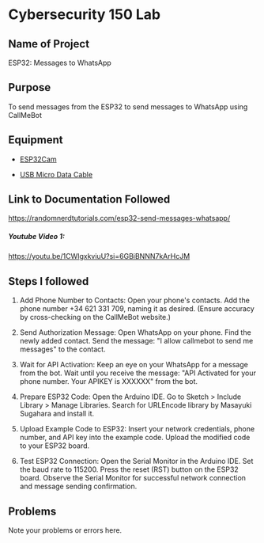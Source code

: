 # Cybersecurity 150 Lab

## Name of Project
ESP32: Messages to WhatsApp

## Purpose
To send messages from the ESP32 to send messages to WhatsApp using CallMeBot

## Equipment
* [ESP32Cam](https://www.amazon.com/Aideepen-ESP32-CAM-Bluetooth-ESP32-CAM-MB-Arduino/dp/B08P2578LV/ref=sr_1_3?crid=4FY0ECFW0ZX7&keywords=ESP32+Cam&qid=1678902050&sprefix=esp32+cam%2Caps%2C240&sr=8-3)

* [USB Micro Data Cable](https://www.amazon.com/AmazonBasics-Male-Micro-Cable-Black/dp/B0711PVX6Z/ref=sr_1_1_sspa?keywords=micro+usb+data+cable&qid=1678902214&sprefix=Micro+USB+data+%2Caps%2C89&sr=8-1-spons&psc=1&spLa=ZW5jcnlwdGVkUXVhbGlmaWVyPUFaU0NaUVZHU1RFUlAmZW5jcnlwdGVkSWQ9QTA3NTA4MDVFVERCS01HVlgxM1YmZW5jcnlwdGVkQWRJZD1BMDE4NTE1NTIwWUdONkdWSzU1M1Amd2lkZ2V0TmFtZT1zcF9hdGYmYWN0aW9uPWNsaWNrUmVkaXJlY3QmZG9Ob3RMb2dDbGljaz10cnVl)

## Link to Documentation Followed
https://randomnerdtutorials.com/esp32-send-messages-whatsapp/

##### Youtube Video 1: 
https://youtu.be/1CWIgxkviuU?si=6GBiBNNN7kArHcJM

## Steps I followed
1.	Add Phone Number to Contacts:
Open your phone's contacts.
Add the phone number +34 621 331 709, naming it as desired. (Ensure accuracy by cross-checking on the CallMeBot website.)

2.	Send Authorization Message:
Open WhatsApp on your phone.
Find the newly added contact.
Send the message: "I allow callmebot to send me messages" to the contact.

3.	Wait for API Activation:
Keep an eye on your WhatsApp for a message from the bot.
Wait until you receive the message: "API Activated for your phone number. Your APIKEY is XXXXXX" from the bot.

4.	Prepare ESP32 Code:
Open the Arduino IDE.
Go to Sketch > Include Library > Manage Libraries.
Search for URLEncode library by Masayuki Sugahara and install it.

5.	Upload Example Code to ESP32:
Insert your network credentials, phone number, and API key into the example code.
Upload the modified code to your ESP32 board.

6.	Test ESP32 Connection:
Open the Serial Monitor in the Arduino IDE.
Set the baud rate to 115200.
Press the reset (RST) button on the ESP32 board.
Observe the Serial Monitor for successful network connection and message sending confirmation.


## Problems
Note your problems or errors here.  


